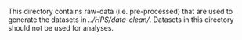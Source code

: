 This directory contains raw-data (i.e. pre-processed) that are used to generate the datasets in _../HPS/data-clean/_. Datasets in this directory should not be used for analyses.
